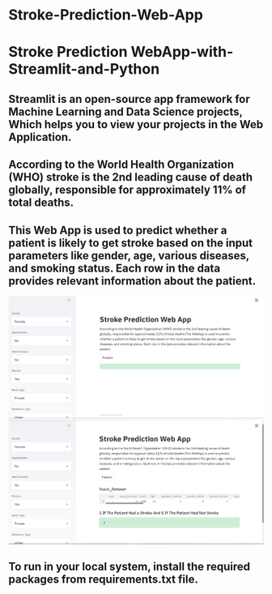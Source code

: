 # Stroke-Prediction-Web-App
# Stroke Prediction WebApp-with-Streamlit-and-Python 

## Streamlit is an open-source app framework for Machine Learning and Data Science projects, Which helps you to view your projects in the Web Application.

## According to the World Health Organization (WHO) stroke is the 2nd leading cause of death globally, responsible for approximately 11% of total deaths.
## This Web App  is used to predict whether a patient is likely to get stroke based on the input parameters like gender, age, various diseases, and smoking status. Each row in the data provides relevant information about the patient.

 ![Getting Started](./screen1.png)
 ![Getting Started](./screen0.png)


## To run in your local system, install the required packages from requirements.txt file.
